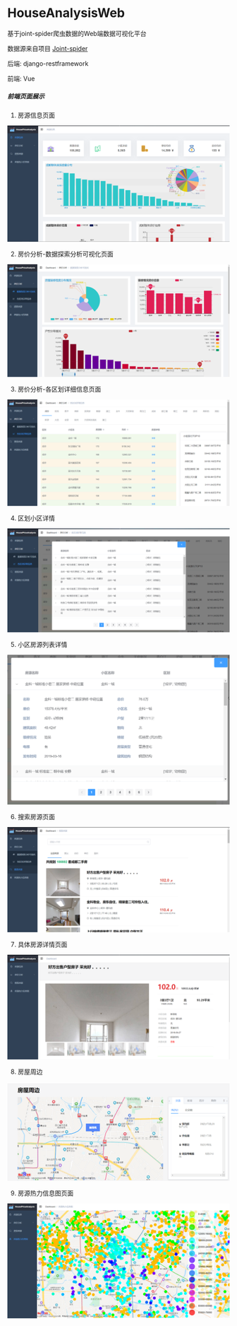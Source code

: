 # HouseAnalysisWeb
基于joint-spider爬虫数据的Web端数据可视化平台

数据源来自项目 [Joint-spider][1] 

后端: django-restframework

前端: Vue

[1]: https://github.com/BetaCatPro/Joint-spiders

##### 前端页面展示

1. 房源信息页面

![](imgs/首页.png)

2. 房价分析-数据探索分析可视化页面

![](imgs/single.png)

3. 房价分析-各区划详细信息页面

![](imgs/region.png)

4. 区划小区详情

![](imgs/detail.png)

5. 小区房源列表详情

![](imgs/h-detail.png)

6. 搜索房源页面

![](imgs/search.png)

7. 具体房源详情页面

![](imgs/house-detail.png)

8. 房屋周边

![](imgs/fangwuHOubian.png)

9. 房源热力信息图页面

![](imgs/map.png)